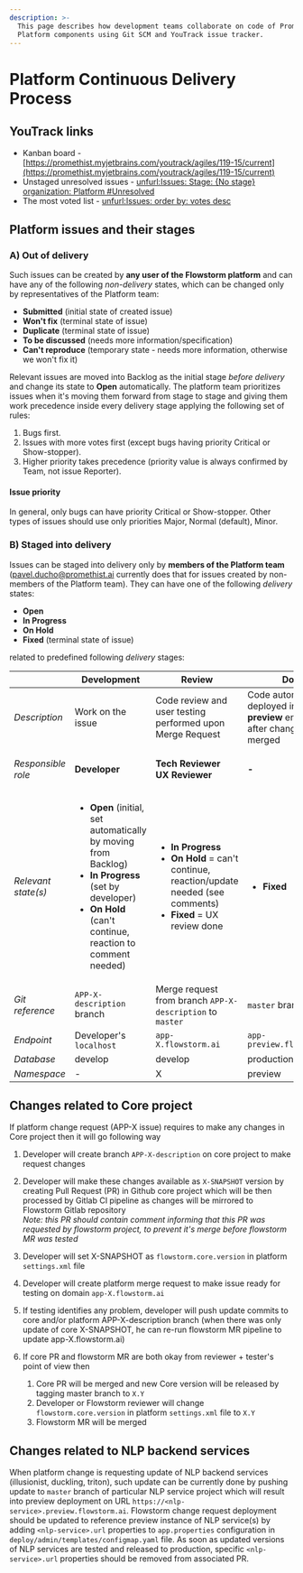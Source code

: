 ```yaml
---
description: >-
  This page describes how development teams collaborate on code of Promethist
  Platform components using Git SCM and YouTrack issue tracker.
---
```


# Platform Continuous Delivery Process

## YouTrack links

* Kanban board - [https://promethist.myjetbrains.com/youtrack/agiles/119-15/current](https://promethist.myjetbrains.com/youtrack/agiles/119-15/current)
* Unstaged unresolved issues - [unfurl:Issues: Stage: {No stage} organization: Platform #Unresolved](https://promethist.myjetbrains.com/youtrack/issues?q=Stage%3A%20%7BNo%20stage%7D%20organization%3A%20Platform%20%23Unresolved)
* The most voted list - [unfurl:Issues: order by: votes desc ](https://promethist.myjetbrains.com/youtrack/issues?q=order%20by%3A%20votes%20desc)

## Platform issues and their stages

### A) Out of delivery

Such issues can be created by **any user of the Flowstorm platform** and can have any of the following _non-delivery_ states, which can be changed only by representatives of the Platform team:

* **Submitted** (initial state of created issue)
* **Won't fix** (terminal state of issue)
* **Duplicate** (terminal state of issue)
* **To be discussed** (needs more information/specification)
* **Can't reproduce** (temporary state - needs more information, otherwise we won't fix it)

Relevant issues are moved into Backlog as the initial stage _before delivery_ and change its state to **Open** automatically. The platform team prioritizes issues when it's moving them forward from stage to stage and giving them work precedence inside every delivery stage applying the following set of rules:

1. Bugs first.
2. Issues with more votes first (except bugs having priority Critical or Show-stopper).
3. Higher priority takes precedence (priority value is always confirmed by Team, not issue Reporter).

#### Issue priority

In general, only bugs can have priority Critical or Show-stopper. Other types of issues should use only priorities Major, Normal (default), Minor.

### B) Staged into delivery

Issues can be staged into delivery only by **members of the Platform team** (pavel.ducho@promethist.ai currently does that for issues created by non-members of the Platform team). They can have one of the following _delivery_ states:

* **Open**
* **In Progress**
* **On Hold**
* **Fixed** (terminal state of issue)

related to predefined following _delivery_ stages:

|                     | Development                                                                                                                                                                                                                       | Review                                                                                                                                                                                  | Done                                                                                     | Done                                              |
| ------------------- | --------------------------------------------------------------------------------------------------------------------------------------------------------------------------------------------------------------------------------- | --------------------------------------------------------------------------------------------------------------------------------------------------------------------------------------- | ---------------------------------------------------------------------------------------- | ------------------------------------------------- |
| _Description_       | Work on the issue                                                                                                                                                                                                                 | Code review and user testing performed upon Merge Request                                                                                                                               | Code automatically deployed into the **preview** environment after change request merged | Code deployed into the **production** environment |
| _Responsible role_  | **Developer**                                                                                                                                                                                                                     | <p><strong>Tech Reviewer</strong><br><strong>UX Reviewer</strong></p>                                                                                                                   | **-**                                                                                    | **Senior member of TECH squad**                   |
| _Relevant state(s)_ | <ul><li><strong>Open</strong> (initial, set automatically by moving from Backlog)</li><li><strong>In Progress</strong> (set by developer)</li><li><strong>On Hold</strong> (can't continue, reaction to comment needed)</li></ul> | <ul><li><strong>In Progress</strong></li><li><strong>On Hold</strong> = can't continue, reaction/update needed (see comments)</li><li><strong>Fixed</strong> = UX review done</li></ul> | <ul><li><strong>Fixed</strong></li></ul>                                                 | <ul><li><strong>Fixed</strong></li></ul>          |
| _Git reference_     | `APP-X-description` branch                                                                                                                                                                                                        | Merge request from branch `APP-X-description` to `master`                                                                                                                               | `master` branch                                                                          | `tag` on `master` branch                          |
| _Endpoint_          | Developer's `localhost`                                                                                                                                                                                                           | `app-X.flowstorm.ai`                                                                                                                                                                    | `app-preview.flowstorm.ai`                                                               | `app.flowstorm.ai`                                |
| _Database_          | develop                                                                                                                                                                                                                           | develop                                                                                                                                                                                 | production                                                                               | production                                        |
| _Namespace_         | -                                                                                                                                                                                                                                 | X                                                                                                                                                                                       | preview                                                                                  | default                                           |

## Changes related to Core project

If platform change request (APP-X issue) requires to make any changes in Core project then it will go following way

1. Developer will create branch `APP-X-description` on core project to make request changes
2. Developer will make these changes available as `X-SNAPSHOT` version by creating Pull Request (PR) in Github core project which will be then processed by Gitlab CI pipeline as changes will be mirrored to Flowstorm Gitlab repository\
   _Note: this PR should contain comment informing that this PR was requested by flowstorm project, to prevent it's merge before flowstorm MR was tested_
3. Developer will set X-SNAPSHOT as `flowstorm.core.version` in platform `settings.xml` file
4. Developer will create platform merge request to make issue ready for testing on domain `app-X.flowstorm.ai`
5. If testing identifies any problem, developer will push update commits to core and/or platform APP-X-description branch (when there was only update of core X-SNAPSHOT, he can re-run flowstorm MR pipeline to update app-X.flowstorm.ai)
6.  If core PR and flowstorm MR are both okay from reviewer + tester's point of view then

    1. Core PR will be merged and new Core version will be released by tagging master branch to `X.Y`
    2. Developer or Flowstorm reviewer will change `flowstorm.core.version` in platform `settings.xml` file to `X.Y`&#x20;
    3. Flowstorm MR will be merged&#x20;

    &#x20;

## Changes related to NLP backend services

When platform change is requesting update of NLP backend services (illusionist, duckling, triton), such update can be currently done by pushing update to `master` branch of particular NLP service project which will result into preview deployment on URL `https://<nlp-service>.preview.flowstorm.ai`. Flowstorm change request deployment should be updated to reference preview instance of NLP service(s) by adding `<nlp-service>.url` properties to `app.properties` configuration in `deploy/admin/templates/configmap.yaml` file. As soon as updated versions of NLP services are tested and released to production, specific `<nlp-service>.url` properties should be removed from associated PR.
